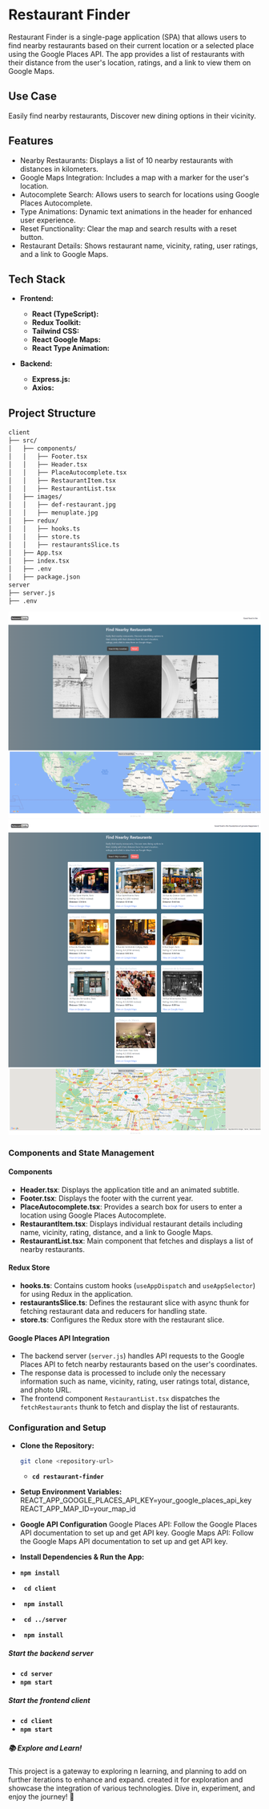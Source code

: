﻿# Restaurant Finder

Restaurant Finder is a single-page application (SPA) that allows users to find nearby restaurants based on their current location or a selected place using the Google Places API.
The app provides a list of restaurants with their distance from the user's location, ratings, and a link to view them on Google Maps.

## Use Case

Easily find nearby restaurants, Discover new dining options in their vicinity.

## Features

- Nearby Restaurants: Displays a list of 10 nearby restaurants with distances in kilometers.
- Google Maps Integration: Includes a map with a marker for the user's location.
- Autocomplete Search: Allows users to search for locations using Google Places Autocomplete.
- Type Animations: Dynamic text animations in the header for enhanced user experience.
- Reset Functionality: Clear the map and search results with a reset button.
- Restaurant Details: Shows restaurant name, vicinity, rating, user ratings, and a link to Google Maps.

## Tech Stack

- **Frontend:**

  - **React (TypeScript):**
  - **Redux Toolkit:**
  - **Tailwind CSS:**
  - **React Google Maps:**
  - **React Type Animation:**

- **Backend:**
  - **Express.js:**
  - **Axios:**

## Project Structure

```plaintext
client
├── src/
│   ├── components/
│   │   ├── Footer.tsx
│   │   ├── Header.tsx
│   │   ├── PlaceAutocomplete.tsx
│   │   ├── RestaurantItem.tsx
│   │   ├── RestaurantList.tsx
│   ├── images/
│   │   ├── def-restaurant.jpg
│   │   ├── menuplate.jpg
│   ├── redux/
│   │   ├── hooks.ts
│   │   ├── store.ts
│   │   ├── restaurantsSlice.ts
│   ├── App.tsx
│   ├── index.tsx
│   ├── .env
│   ├── package.json
server
├── server.js
├── .env
```

![Default page Screenshot](screenshots/defaultpage.png)
![Results page Screenshot](screenshots/resultsPage.png)

### Components and State Management

#### Components

- **Header.tsx**: Displays the application title and an animated subtitle.
- **Footer.tsx**: Displays the footer with the current year.
- **PlaceAutocomplete.tsx**: Provides a search box for users to enter a location using Google Places Autocomplete.
- **RestaurantItem.tsx**: Displays individual restaurant details including name, vicinity, rating, distance, and a link to Google Maps.
- **RestaurantList.tsx**: Main component that fetches and displays a list of nearby restaurants.

#### Redux Store

- **hooks.ts**: Contains custom hooks (`useAppDispatch` and `useAppSelector`) for using Redux in the application.
- **restaurantsSlice.ts**: Defines the restaurant slice with async thunk for fetching restaurant data and reducers for handling state.
- **store.ts**: Configures the Redux store with the restaurant slice.

#### Google Places API Integration

- The backend server (`server.js`) handles API requests to the Google Places API to fetch nearby restaurants based on the user's coordinates.
- The response data is processed to include only the necessary information such as name, vicinity, rating, user ratings total, distance, and photo URL.
- The frontend component `RestaurantList.tsx` dispatches the `fetchRestaurants` thunk to fetch and display the list of restaurants.


### Configuration and Setup

- **Clone the Repository:**

  ```bash
  git clone <repository-url>
  ```

  - **`cd restaurant-finder`**

- **Setup Environment Variables:**
  REACT_APP_GOOGLE_PLACES_API_KEY=your_google_places_api_key
  REACT_APP_MAP_ID=your_map_id

- **Google API Configuration**
  Google Places API:
  Follow the Google Places API documentation to set up and get API key.
  Google Maps API:
  Follow the Google Maps API documentation to set up and get API key.

- **Install Dependencies & Run the App:**
- **`npm install`**
- **` cd client`**
- **` npm install`**
- **` cd ../server`**
- **` npm install`**

##### Start the backend server

- **`cd server`**
- **`npm start`**

##### Start the frontend client

- **`cd client`**
- **`npm start`**


##### 📚 Explore and Learn!
This project is a gateway to exploring n learning, and planning to add on further iterations to enhance and expand. created it for exploration and showcase the integration of various technologies. Dive in, experiment, and enjoy the journey! 🌟
